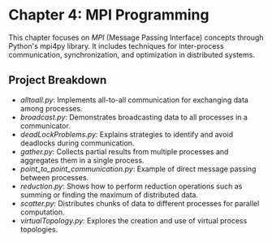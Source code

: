 # Chapter 4: MPI Programming

This chapter focuses on *MPI* (Message Passing Interface) concepts through Python's mpi4py library. It includes techniques for inter-process communication, synchronization, and optimization in distributed systems.

## Project Breakdown
- *alltoall.py*: Implements all-to-all communication for exchanging data among processes.
- *broadcast.py*: Demonstrates broadcasting data to all processes in a communicator.
- *deadLockProblems.py*: Explains strategies to identify and avoid deadlocks during communication.
- *gather.py*: Collects partial results from multiple processes and aggregates them in a single process.
- *point_to_point_communication.py*: Example of direct message passing between processes.
- *reduction.py*: Shows how to perform reduction operations such as summing or finding the maximum of distributed data.
- *scatter.py*: Distributes chunks of data to different processes for parallel computation.
- *virtualTopology.py*: Explores the creation and use of virtual process topologies.